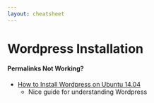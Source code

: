 ```yaml
---
layout: cheatsheet
---
```


# Wordpress Installation





#### Permalinks Not Working?

* [How to Install Wordpress on Ubuntu 14.04](https://www.digitalocean.com/community/tutorials/how-to-install-wordpress-on-ubuntu-14-04)
    * Nice guide for understanding Wordpress



